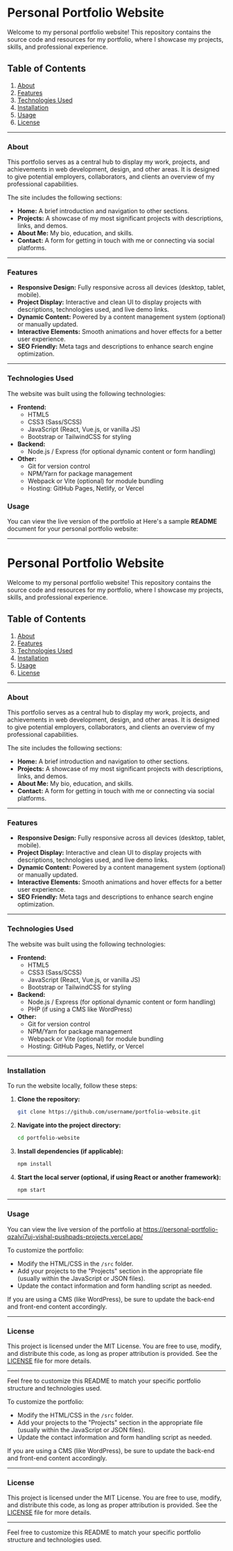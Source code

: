 
# Personal Portfolio Website

Welcome to my personal portfolio website! This repository contains the source code and resources for my portfolio, where I showcase my projects, skills, and professional experience.

## Table of Contents
1. [About](#about)
2. [Features](#features)
3. [Technologies Used](#technologies-used)
4. [Installation](#installation)
5. [Usage](#usage)
6. [License](#license)

---

### About
This portfolio serves as a central hub to display my work, projects, and achievements in web development, design, and other areas. It is designed to give potential employers, collaborators, and clients an overview of my professional capabilities.

The site includes the following sections:
- **Home:** A brief introduction and navigation to other sections.
- **Projects:** A showcase of my most significant projects with descriptions, links, and demos.
- **About Me:** My bio, education, and skills.
- **Contact:** A form for getting in touch with me or connecting via social platforms.

---

### Features
- **Responsive Design:** Fully responsive across all devices (desktop, tablet, mobile).
- **Project Display:** Interactive and clean UI to display projects with descriptions, technologies used, and live demo links.
- **Dynamic Content:** Powered by a content management system (optional) or manually updated.
- **Interactive Elements:** Smooth animations and hover effects for a better user experience.
- **SEO Friendly:** Meta tags and descriptions to enhance search engine optimization.

---

### Technologies Used
The website was built using the following technologies:
- **Frontend:**
  - HTML5
  - CSS3 (Sass/SCSS)
  - JavaScript (React, Vue.js, or vanilla JS)
  - Bootstrap or TailwindCSS for styling
- **Backend:**
  - Node.js / Express (for optional dynamic content or form handling)
- **Other:**
  - Git for version control
  - NPM/Yarn for package management
  - Webpack or Vite (optional) for module bundling
  - Hosting: GitHub Pages, Netlify, or Vercel


### Usage
You can view the live version of the portfolio at Here's a sample **README** document for your personal portfolio website:

---

# Personal Portfolio Website

Welcome to my personal portfolio website! This repository contains the source code and resources for my portfolio, where I showcase my projects, skills, and professional experience.

## Table of Contents
1. [About](#about)
2. [Features](#features)
3. [Technologies Used](#technologies-used)
4. [Installation](#installation)
5. [Usage](#usage)
6. [License](#license)

---

### About
This portfolio serves as a central hub to display my work, projects, and achievements in web development, design, and other areas. It is designed to give potential employers, collaborators, and clients an overview of my professional capabilities.

The site includes the following sections:
- **Home:** A brief introduction and navigation to other sections.
- **Projects:** A showcase of my most significant projects with descriptions, links, and demos.
- **About Me:** My bio, education, and skills.
- **Contact:** A form for getting in touch with me or connecting via social platforms.

---

### Features
- **Responsive Design:** Fully responsive across all devices (desktop, tablet, mobile).
- **Project Display:** Interactive and clean UI to display projects with descriptions, technologies used, and live demo links.
- **Dynamic Content:** Powered by a content management system (optional) or manually updated.
- **Interactive Elements:** Smooth animations and hover effects for a better user experience.
- **SEO Friendly:** Meta tags and descriptions to enhance search engine optimization.

---

### Technologies Used
The website was built using the following technologies:
- **Frontend:**
  - HTML5
  - CSS3 (Sass/SCSS)
  - JavaScript (React, Vue.js, or vanilla JS)
  - Bootstrap or TailwindCSS for styling
- **Backend:**
  - Node.js / Express (for optional dynamic content or form handling)
  - PHP (if using a CMS like WordPress)
- **Other:**
  - Git for version control
  - NPM/Yarn for package management
  - Webpack or Vite (optional) for module bundling
  - Hosting: GitHub Pages, Netlify, or Vercel

---

### Installation
To run the website locally, follow these steps:

1. **Clone the repository:**
   ```bash
   git clone https://github.com/username/portfolio-website.git
   ```

2. **Navigate into the project directory:**
   ```bash
   cd portfolio-website
   ```

3. **Install dependencies (if applicable):**
   ```bash
   npm install
   ```

4. **Start the local server (optional, if using React or another framework):**
   ```bash
   npm start
   ```

---

### Usage
You can view the live version of the portfolio at https://personal-portfolio-qzalvi7uj-vishal-pushpads-projects.vercel.app/

To customize the portfolio:
- Modify the HTML/CSS in the `/src` folder.
- Add your projects to the "Projects" section in the appropriate file (usually within the JavaScript or JSON files).
- Update the contact information and form handling script as needed.

If you are using a CMS (like WordPress), be sure to update the back-end and front-end content accordingly.

---

### License
This project is licensed under the MIT License. You are free to use, modify, and distribute this code, as long as proper attribution is provided. See the [LICENSE](./LICENSE) file for more details.

---

Feel free to customize this README to match your specific portfolio structure and technologies used.

To customize the portfolio:
- Modify the HTML/CSS in the `/src` folder.
- Add your projects to the "Projects" section in the appropriate file (usually within the JavaScript or JSON files).
- Update the contact information and form handling script as needed.

If you are using a CMS (like WordPress), be sure to update the back-end and front-end content accordingly.

---

### License
This project is licensed under the MIT License. You are free to use, modify, and distribute this code, as long as proper attribution is provided. See the [LICENSE](./LICENSE) file for more details.

---

Feel free to customize this README to match your specific portfolio structure and technologies used.
